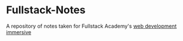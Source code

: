 # Fullstack-Notes

A repository of notes taken for Fullstack Academy's [web development immersive](https://www.fullstackacademy.com/software-engineering-immersive)